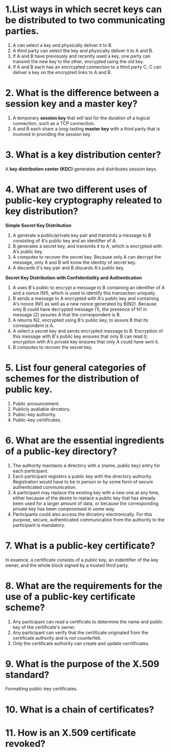 # 1.List ways in which secret keys can be distributed to two communicating parties.
1. A can select a key and physically deliver it to B.
2. A third party can select the key and physically deliver it to A and B.
3. If A and B have previously and recently used a key, one party can transmit the new key to the other, encrypted using the old key.
4. If A and B each has an encrcypted connection to a third party C, C can deliver a key on the encrypted links to A and B.

# 2. What is the difference between a session key and a master key?
1. A temporary **session key** that will last for the duration of a logical connection, such as a TCP connection.
2. A and B each share a long-lasting **master key** with a third party that is involved in providing the session key.

# 3. What is a key distribution center?
A **key distribution center (KDC)** generates and distributes session keys.

# 4. What are two different uses of public-key cryptography releated to key distribution?
**Simple Secret Key Distribution**
1. A generate a public/private key pair and transmits a message to B consisting of A's public key and an identifier of A.
2. B generates a secret key, and transmits it to A, which is encrypted with A's public key.
3. A computes to recover the secret key. Because only A can decrypt the message, only A and B will know the identity of secret key.
4. A discards it's key pair and B discards A's public key.

**Secret Key Distribution with Confidentiality and Authentication**
1. A uses B's public to encrypt a message to B containing an identifier of A and a nonce (N1), which is used to identify this transaction uniquely.
2. B sends a message to A encrypted with A's public key and containing A's nonce (N1) as well as a new nonce generated by B(N2). Because only B could 
have decrypted message (1), the presence of N1 in message (2) assures A that the correspondent is B.
3. A returns N2, encrypted using B's public key, to assure B that its correspondent is A.
4. A select a secret key and sends encrypted message to B. Encryption of this message with B's public key ensures that only B can read it; encryption with A's private key ensures that only A could have sent it.
5. B computes to recover the secret key.

# 5. List four general categories of schemes for the distribution of public key.
1. Public announcement.
2. Publicly avaliable dircetory.
3. Public-key authority.
4. Public-key certificates.

# 6. What are the essential ingredients of a public-key directory?
1. The authority maintains a directory with a {name, public key} entry for each participant.
2. Each participant registers a public key with the directory authority. Registration would have to be in person or by some form of secure authenticated communication.
3. A participant may replace the existing key with a new one at any time, either because of the desire to replace a public key that has already been used for a larger amount of data, or because the corresponding private key has been compromised in some way.
4. Participants could also access the dircetory electronically. For this purpose, secure, authenticated communication from the authority to the participant is mandatory. 

# 7. What is a public-key certificate?
In essence, a certificate consists of a public key, an indentifier of the key owner, and the whole block signed by a trusted third party.

# 8. What are the requirements for the use of a public-key certificate scheme?
1. Any participant can read a certificate to determine the name and public key of the certificate's owner.
2. Any participant can verify that the certificate originated from the certificate authority and is not counterfeit.
3. Only the certificate authority can create and update cerrtificates.

# 9. What is the purpose of the X.509 standard?
Formatting public-key certificates.

# 10. What is a chain of certificates?

# 11. How is an X.509 certificate revoked?

